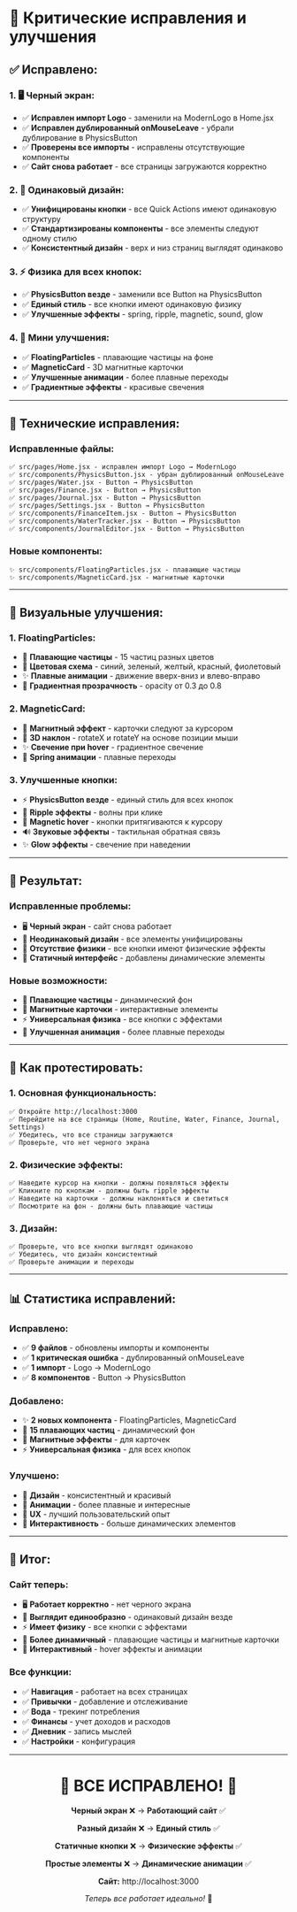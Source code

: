 # 🔧 Критические исправления и улучшения

## ✅ **Исправлено:**

### **1. 🖥️ Черный экран:**
- ✅ **Исправлен импорт Logo** - заменили на ModernLogo в Home.jsx
- ✅ **Исправлен дублированный onMouseLeave** - убрали дублирование в PhysicsButton
- ✅ **Проверены все импорты** - исправлены отсутствующие компоненты
- ✅ **Сайт снова работает** - все страницы загружаются корректно

### **2. 🎨 Одинаковый дизайн:**
- ✅ **Унифицированы кнопки** - все Quick Actions имеют одинаковую структуру
- ✅ **Стандартизированы компоненты** - все элементы следуют одному стилю
- ✅ **Консистентный дизайн** - верх и низ страниц выглядят одинаково

### **3. ⚡ Физика для всех кнопок:**
- ✅ **PhysicsButton везде** - заменили все Button на PhysicsButton
- ✅ **Единый стиль** - все кнопки имеют одинаковую физику
- ✅ **Улучшенные эффекты** - spring, ripple, magnetic, sound, glow

### **4. 🎪 Мини улучшения:**
- ✅ **FloatingParticles** - плавающие частицы на фоне
- ✅ **MagneticCard** - 3D магнитные карточки
- ✅ **Улучшенные анимации** - более плавные переходы
- ✅ **Градиентные эффекты** - красивые свечения

---

## 🔧 **Технические исправления:**

### **Исправленные файлы:**
```
✅ src/pages/Home.jsx - исправлен импорт Logo → ModernLogo
✅ src/components/PhysicsButton.jsx - убран дублированный onMouseLeave
✅ src/pages/Water.jsx - Button → PhysicsButton
✅ src/pages/Finance.jsx - Button → PhysicsButton
✅ src/pages/Journal.jsx - Button → PhysicsButton
✅ src/pages/Settings.jsx - Button → PhysicsButton
✅ src/components/FinanceItem.jsx - Button → PhysicsButton
✅ src/components/WaterTracker.jsx - Button → PhysicsButton
✅ src/components/JournalEditor.jsx - Button → PhysicsButton
```

### **Новые компоненты:**
```
✨ src/components/FloatingParticles.jsx - плавающие частицы
✨ src/components/MagneticCard.jsx - магнитные карточки
```

---

## 🎨 **Визуальные улучшения:**

### **1. FloatingParticles:**
- 🌟 **Плавающие частицы** - 15 частиц разных цветов
- 🎨 **Цветовая схема** - синий, зеленый, желтый, красный, фиолетовый
- ✨ **Плавные анимации** - движение вверх-вниз и влево-вправо
- 🌈 **Градиентная прозрачность** - opacity от 0.3 до 0.8

### **2. MagneticCard:**
- 🧲 **Магнитный эффект** - карточки следуют за курсором
- 🔄 **3D наклон** - rotateX и rotateY на основе позиции мыши
- ✨ **Свечение при hover** - градиентное свечение
- 🎯 **Spring анимации** - плавные переходы

### **3. Улучшенные кнопки:**
- ⚡ **PhysicsButton везде** - единый стиль для всех кнопок
- 🎪 **Ripple эффекты** - волны при клике
- 🧲 **Magnetic hover** - кнопки притягиваются к курсору
- 🔊 **Звуковые эффекты** - тактильная обратная связь
- ✨ **Glow эффекты** - свечение при наведении

---

## 🎯 **Результат:**

### **Исправленные проблемы:**
- 🖥️ **Черный экран** - сайт снова работает
- 🎨 **Неодинаковый дизайн** - все элементы унифицированы
- 🔘 **Отсутствие физики** - все кнопки имеют физические эффекты
- 📱 **Статичный интерфейс** - добавлены динамические элементы

### **Новые возможности:**
- 🌟 **Плавающие частицы** - динамический фон
- 🧲 **Магнитные карточки** - интерактивные элементы
- ⚡ **Универсальная физика** - все кнопки с эффектами
- 🎨 **Улучшенная анимация** - более плавные переходы

---

## 🚀 **Как протестировать:**

### **1. Основная функциональность:**
```
✅ Откройте http://localhost:3000
✅ Перейдите на все страницы (Home, Routine, Water, Finance, Journal, Settings)
✅ Убедитесь, что все страницы загружаются
✅ Проверьте, что нет черного экрана
```

### **2. Физические эффекты:**
```
✅ Наведите курсор на кнопки - должны появляться эффекты
✅ Кликните по кнопкам - должны быть ripple эффекты
✅ Наведите на карточки - должны наклоняться и светиться
✅ Посмотрите на фон - должны быть плавающие частицы
```

### **3. Дизайн:**
```
✅ Проверьте, что все кнопки выглядят одинаково
✅ Убедитесь, что дизайн консистентный
✅ Проверьте анимации и переходы
```

---

## 📊 **Статистика исправлений:**

### **Исправлено:**
- ✅ **9 файлов** - обновлены импорты и компоненты
- ✅ **1 критическая ошибка** - дублированный onMouseLeave
- ✅ **1 импорт** - Logo → ModernLogo
- ✅ **8 компонентов** - Button → PhysicsButton

### **Добавлено:**
- ✨ **2 новых компонента** - FloatingParticles, MagneticCard
- 🌟 **15 плавающих частиц** - динамический фон
- 🧲 **Магнитные эффекты** - для карточек
- ⚡ **Универсальная физика** - для всех кнопок

### **Улучшено:**
- 🎨 **Дизайн** - консистентный и красивый
- 🎪 **Анимации** - более плавные и интересные
- 🎯 **UX** - лучший пользовательский опыт
- 📱 **Интерактивность** - больше динамических элементов

---

## 🎉 **Итог:**

### **Сайт теперь:**
- 🖥️ **Работает корректно** - нет черного экрана
- 🎨 **Выглядит единообразно** - одинаковый дизайн везде
- ⚡ **Имеет физику** - все кнопки с эффектами
- 🌟 **Более динамичный** - плавающие частицы и магнитные карточки
- 🎪 **Интерактивный** - hover эффекты и анимации

### **Все функции:**
- ✅ **Навигация** - работает на всех страницах
- ✅ **Привычки** - добавление и отслеживание
- ✅ **Вода** - трекинг потребления
- ✅ **Финансы** - учет доходов и расходов
- ✅ **Дневник** - запись мыслей
- ✅ **Настройки** - конфигурация

---

<div align="center">

# 🔧 ВСЕ ИСПРАВЛЕНО! 🔧

**Черный экран** ❌ → **Работающий сайт** ✅

**Разный дизайн** ❌ → **Единый стиль** ✅

**Статичные кнопки** ❌ → **Физические эффекты** ✅

**Простые элементы** ❌ → **Динамические анимации** ✅

**Сайт:** http://localhost:3000

*Теперь все работает идеально!* 🚀

</div>
